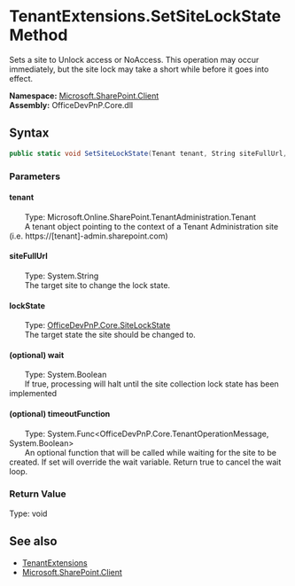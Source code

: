 # TenantExtensions.SetSiteLockState Method  
 Sets a site to Unlock access or NoAccess. This operation may occur immediately, but the site lock may take a short while before it goes into effect.   

**Namespace:** [Microsoft.SharePoint.Client](Microsoft.SharePoint.Client.md)  
**Assembly:** OfficeDevPnP.Core.dll  
## Syntax
```C#
public static void SetSiteLockState(Tenant tenant, String siteFullUrl, SiteLockState lockState, Boolean wait, Func<TenantOperationMessage, Boolean> timeoutFunction)
```
### Parameters
#### tenant  
&emsp;&emsp;Type: Microsoft.Online.SharePoint.TenantAdministration.Tenant  
&emsp;&emsp;A tenant object pointing to the context of a Tenant Administration site (i.e. https://[tenant]-admin.sharepoint.com)  

  

#### siteFullUrl  
&emsp;&emsp;Type: System.String  
&emsp;&emsp;The target site to change the lock state.  

  

#### lockState  
&emsp;&emsp;Type: [OfficeDevPnP.Core.SiteLockState](OfficeDevPnP.Core.SiteLockState.md)  
&emsp;&emsp;The target state the site should be changed to.  

  

#### (optional) wait  
&emsp;&emsp;Type: System.Boolean  
&emsp;&emsp;If true, processing will halt until the site collection lock state has been implemented  

  

#### (optional) timeoutFunction  
&emsp;&emsp;Type: System.Func<OfficeDevPnP.Core.TenantOperationMessage, System.Boolean>  
&emsp;&emsp;An optional function that will be called while waiting for the site to be created. If set will override the wait variable. Return true to cancel the wait loop.  

  

### Return Value
Type: void  

## See also
- [TenantExtensions](Microsoft.SharePoint.Client.TenantExtensions.md) 
- [Microsoft.SharePoint.Client](Microsoft.SharePoint.Client.md) 
